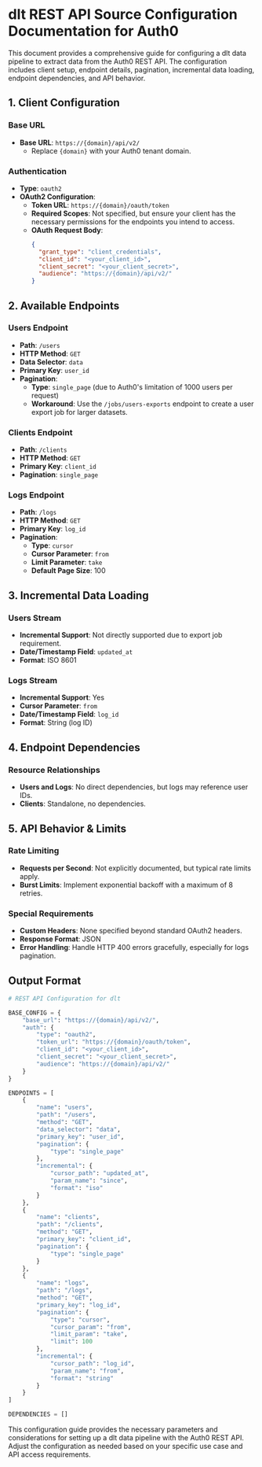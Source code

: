 # dlt REST API Source Configuration Documentation for Auth0

This document provides a comprehensive guide for configuring a dlt data pipeline to extract data from the Auth0 REST API. The configuration includes client setup, endpoint details, pagination, incremental data loading, endpoint dependencies, and API behavior.

## 1. Client Configuration

### Base URL
- **Base URL**: `https://{domain}/api/v2/`
  - Replace `{domain}` with your Auth0 tenant domain.

### Authentication
- **Type**: `oauth2`
- **OAuth2 Configuration**:
  - **Token URL**: `https://{domain}/oauth/token`
  - **Required Scopes**: Not specified, but ensure your client has the necessary permissions for the endpoints you intend to access.
  - **OAuth Request Body**:
    ```json
    {
      "grant_type": "client_credentials",
      "client_id": "<your_client_id>",
      "client_secret": "<your_client_secret>",
      "audience": "https://{domain}/api/v2/"
    }
    ```

## 2. Available Endpoints

### Users Endpoint
- **Path**: `/users`
- **HTTP Method**: `GET`
- **Data Selector**: `data`
- **Primary Key**: `user_id`
- **Pagination**: 
  - **Type**: `single_page` (due to Auth0's limitation of 1000 users per request)
  - **Workaround**: Use the `/jobs/users-exports` endpoint to create a user export job for larger datasets.

### Clients Endpoint
- **Path**: `/clients`
- **HTTP Method**: `GET`
- **Primary Key**: `client_id`
- **Pagination**: `single_page`

### Logs Endpoint
- **Path**: `/logs`
- **HTTP Method**: `GET`
- **Primary Key**: `log_id`
- **Pagination**:
  - **Type**: `cursor`
  - **Cursor Parameter**: `from`
  - **Limit Parameter**: `take`
  - **Default Page Size**: 100

## 3. Incremental Data Loading

### Users Stream
- **Incremental Support**: Not directly supported due to export job requirement.
- **Date/Timestamp Field**: `updated_at`
- **Format**: ISO 8601

### Logs Stream
- **Incremental Support**: Yes
- **Cursor Parameter**: `from`
- **Date/Timestamp Field**: `log_id`
- **Format**: String (log ID)

## 4. Endpoint Dependencies

### Resource Relationships
- **Users and Logs**: No direct dependencies, but logs may reference user IDs.
- **Clients**: Standalone, no dependencies.

## 5. API Behavior & Limits

### Rate Limiting
- **Requests per Second**: Not explicitly documented, but typical rate limits apply.
- **Burst Limits**: Implement exponential backoff with a maximum of 8 retries.

### Special Requirements
- **Custom Headers**: None specified beyond standard OAuth2 headers.
- **Response Format**: JSON
- **Error Handling**: Handle HTTP 400 errors gracefully, especially for logs pagination.

## Output Format

```python
# REST API Configuration for dlt

BASE_CONFIG = {
    "base_url": "https://{domain}/api/v2/",
    "auth": {
        "type": "oauth2",
        "token_url": "https://{domain}/oauth/token",
        "client_id": "<your_client_id>",
        "client_secret": "<your_client_secret>",
        "audience": "https://{domain}/api/v2/"
    }
}

ENDPOINTS = [
    {
        "name": "users",
        "path": "/users",
        "method": "GET",
        "data_selector": "data",
        "primary_key": "user_id",
        "pagination": {
            "type": "single_page"
        },
        "incremental": {
            "cursor_path": "updated_at",
            "param_name": "since",
            "format": "iso"
        }
    },
    {
        "name": "clients",
        "path": "/clients",
        "method": "GET",
        "primary_key": "client_id",
        "pagination": {
            "type": "single_page"
        }
    },
    {
        "name": "logs",
        "path": "/logs",
        "method": "GET",
        "primary_key": "log_id",
        "pagination": {
            "type": "cursor",
            "cursor_param": "from",
            "limit_param": "take",
            "limit": 100
        },
        "incremental": {
            "cursor_path": "log_id",
            "param_name": "from",
            "format": "string"
        }
    }
]

DEPENDENCIES = []
```

This configuration guide provides the necessary parameters and considerations for setting up a dlt data pipeline with the Auth0 REST API. Adjust the configuration as needed based on your specific use case and API access requirements.